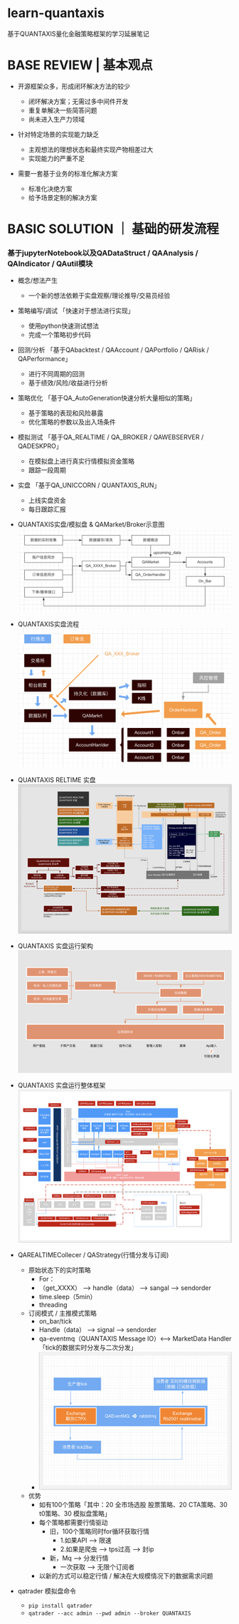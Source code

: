 # learn-quantaxis

基于QUANTAXIS量化金融策略框架的学习延展笔记


# BASE REVIEW | 基本观点

- 开源框架众多，形成闭环解决方法的较少
    - 闭环解决方案；无需过多中间件开发
    - 重复单解决一些简答问题
    - 尚未进入生产力领域
    
- 针对特定场景的实现能力缺乏
    - 主观想法的理想状态和最终实现产物相差过大
    - 实现能力的严重不足
    
- 需要一套基于业务的标准化解决方案
    - 标准化决绝方案
    - 给予场景定制的解决方案


# BASIC SOLUTION ｜ 基础的研发流程
### 基于jupyterNotebook以及QADataStruct / QAAnalysis / QAIndicator / QAutil模块

- 概念/想法产生
    - 一个新的想法依赖于实盘观察/理论推导/交易员经验
    
- 策略编写/调试 「快速对于想法进行实现」
    - 使用python快速测试想法
    - 完成一个策略初步代码
 
- 回测/分析 「基于QAbacktest / QAAccount / QAPortfolio / QARisk / QAPerformance」
    - 进行不同周期的回测 
    - 基于绩效/风险/收益进行分析
    
- 策略优化 「基于QA_AutoGeneration快速分析大量相似的策略」
    - 基于策略的表现和风险暴露
    - 优化策略的参数以及出入场条件
    
- 模拟测试 「基于QA_REALTIME / QA_BROKER / QAWEBSERVER / QADESKPRO」
    - 在模拟盘上进行真实行情模拟资金策略
    - 跟踪一段周期
    
- 实盘 「基于QA_UNICCORN / QUANTAXIS_RUN」
    - 上线实盘资金
    - 每日跟踪汇报
    
    
- QUANTAXIS实盘/模拟盘 & QAMarket/Broker示意图
![image](https://github.com/rayhlw/learn-quantaxis/blob/master/image/QAMarket:Broker示意图.png)

- QUANTAXIS实盘流程
![image](https://github.com/rayhlw/learn-quantaxis/blob/master/image/QUANTAXIS实盘流程.png)

- QUANTAXIS RELTIME 实盘
![image](https://github.com/rayhlw/learn-quantaxis/blob/master/image/QUANTAXIS%20RELTIME%20实盘.png)

- QUANTAXIS 实盘运行架构
![image](https://github.com/rayhlw/learn-quantaxis/blob/master/image/QUANTAXIS%20实盘运行架构.png)

- QUANTAXIS 实盘运行整体框架
![image](https://github.com/rayhlw/learn-quantaxis/blob/master/image/QUANTAXIS%20结构框架.png)

- QAREALTIMECollecer / QAStrategy(行情分发与订阅)
    - 原始状态下的实时策略
        - For：
        - （get_XXXX） --> handle（data） --> sangal --> sendorder
        - time.sleep（5min）
        - threading
    - 订阅模式 / 主推模式策略
        - on_bar/tick
        - Handle（data） --> signal --> sendorder
        - qa-eventmq（QUANTAXIS Message IO）<--> MarketData Handler「tick的数据实时分发与二次分发」
        - ![image](https://github.com/rayhlw/learn-quantaxis/blob/master/image/QAREALTIMECollecer:QAStrategy流程.png)
    - 优势
        - 如有100个策略「其中：20 全市场选股 股票策略、20 CTA策略、30 t0策略、30 模拟盘策略」
        - 每个策略都需要行情驱动
            - 旧，100个策略同时for循环获取行情
                - 1.如果API --> 限速
                - 2.如果是爬虫 --> tps过高 --> 封ip
            - 新，Mq --> 分发行情
                - 一次获取 --> 无限个订阅者
        - 以新的方式可以稳定行情 / 解决在大规模情况下的数据需求问题

- qatrader 模拟盘命令
    - `pip install qatrader`
    - `qatrader --acc admin --pwd admin --broker QUANTAXIS`

















